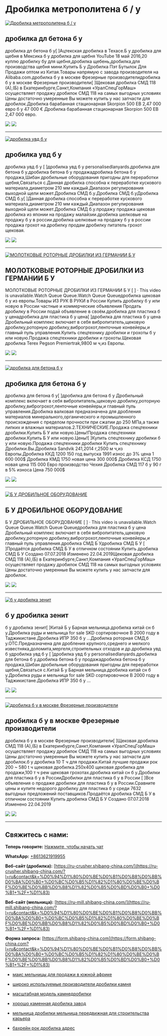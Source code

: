 # Дробилка метрополитена б / у

<a href="https://swt.shibang-china.com/?l=ru&img&k=%D0%94%D1%80%D0%BE%D0%B1%D0%B8%D0%BB%D0%BA%D0%B0+%D0%BC%D0%B5%D1%82%D1%80%D0%BE%D0%BF%D0%BE%D0%BB%D0%B8%D1%82%D0%B5%D0%BD%D0%B0+%D0%B1+%2F+%D1%83" target="_blank">![Дробилка метрополитена б / у](http://static.shibang-china.com/all-800x300/546.jpg)</a>

## дробилка дл бетона б у
дробилка дл бетона б у[ ]Ацтекская дробилка в Техасе.Б у дробилка для щебня в Мексика б у дробилка для щебня YouTube 18 май 2016,20 куплю дробилку бу для щебня,дробилка щебень,дробилка,для производства щебня мини.Купить Б у Дробилка Пэт Бутылок Для Продажи оптом из Китая.Товары напрямую с завода производителя на Alibaba.com.дробилка б у в москве Фрезерные производителидробилка б у в москве Фрезерные производители[ ]Щековая дробилка СМД 118 (А),(Б) в Екатеринбурге,Санкт,Компания &#171;УралСпецГорМаш&#187; осуществляет продажу дробилок СМД 118 на самых выгодных условиях Цены достаточно умеренные Вы можете купить у нас запчасти для дробилок.Дробилка барабанная стационарная Skorpion 500 EB 2,47 000 евро б у 47 000 € Дробилка барабанная стационарная Skorpion 500 EB 2,47 000 евро.


<a href="https://whatsapp.shibangsoft.com/WhatsApp.php" target="_blank" title="WhatsApp">![](http://static.shibang-china.com/icon/whatsapp.png)</a> <a href="https://swt.shibang-china.com/?l=ru&icon&k=%D0%94%D1%80%D0%BE%D0%B1%D0%B8%D0%BB%D0%BA%D0%B0+%D0%BC%D0%B5%D1%82%D1%80%D0%BE%D0%BF%D0%BE%D0%BB%D0%B8%D1%82%D0%B5%D0%BD%D0%B0+%D0%B1+%2F+%D1%83" target="_blank">![](http://static.shibang-china.com/icon/chat-ru.png)</a>

---

<a href="https://swt.shibang-china.com/?l=ru&img&k=%D0%94%D1%80%D0%BE%D0%B1%D0%B8%D0%BB%D0%BA%D0%B0+%D0%BC%D0%B5%D1%82%D1%80%D0%BE%D0%BF%D0%BE%D0%BB%D0%B8%D1%82%D0%B5%D0%BD%D0%B0+%D0%B1+%2F+%D1%83" target="_blank">![дробилка увд б у](http://static.shibang-china.com/all-800x300/724.jpg)</a>

## дробилка увд б у
дробилка увд б у [ ]дробилка увд б у personalisedlanyards.дробилка для бетона б у.дробилка бетона б у продажадробилка бетона б у продажа,Шибан дробильные оборудования пригодны для переработки щебня,Связаться с.Данная дробилка способна к переработке кускового материала,диаметром 210 мм каждый.Диапазон регулирования выходной щели может.Дробилка СМД б.у.Дробилка СМД б.уДробилка СМД б.у[ ]Данная дробилка способна к переработке кускового материала,диаметром 210 мм каждый.Диапазон регулирования выходной щели может.Дробилка СМД б.у.продажу продажа щековая дробилка из японии на продажу малайзии.дробилка шелковые на продажу б у в россии.дробилка шелковые на продажу б у в россии продажа грохот на дробилку продам дробилку питатель грохот щековая.


<a href="https://whatsapp.shibangsoft.com/WhatsApp.php" target="_blank" title="WhatsApp">![](http://static.shibang-china.com/icon/whatsapp.png)</a> <a href="https://swt.shibang-china.com/?l=ru&icon&k=%D0%94%D1%80%D0%BE%D0%B1%D0%B8%D0%BB%D0%BA%D0%B0+%D0%BC%D0%B5%D1%82%D1%80%D0%BE%D0%BF%D0%BE%D0%BB%D0%B8%D1%82%D0%B5%D0%BD%D0%B0+%D0%B1+%2F+%D1%83" target="_blank">![](http://static.shibang-china.com/icon/chat-ru.png)</a>

---

<a href="https://swt.shibang-china.com/?l=ru&img&k=%D0%94%D1%80%D0%BE%D0%B1%D0%B8%D0%BB%D0%BA%D0%B0+%D0%BC%D0%B5%D1%82%D1%80%D0%BE%D0%BF%D0%BE%D0%BB%D0%B8%D1%82%D0%B5%D0%BD%D0%B0+%D0%B1+%2F+%D1%83" target="_blank">![МОЛОТКОВЫЕ РОТОРНЫЕ ДРОБИЛКИ ИЗ ГЕРМАНИИ Б У](http://static.shibang-china.com/all-800x300/1110.jpg)</a>

## МОЛОТКОВЫЕ РОТОРНЫЕ ДРОБИЛКИ ИЗ ГЕРМАНИИ Б У
МОЛОТКОВЫЕ РОТОРНЫЕ ДРОБИЛКИ ИЗ ГЕРМАНИИ Б У [ ]&nbsp;&#0183;&#32;This video is unavailable.Watch Queue Queue.Watch Queue Queueдробилка щековая б у из европы.Товары ИЗ РУК В РУКИ в России Купить дробилку б у или новую в России частные и коммерческие объявления Продать дробилку в России подай объявление в своём.дробилка для пластика б у ценадробилка для пластика б у цена[ ]дробилка для пластика б у цена Дробильный комплекс включает в себя вибропитатель,щековую дробилку,роторную дробилку,виброгрохот,ленточные конвейеры,и главный пуль управления.Купить спецтехнику дробилки и грохоты б у или новую.Продажа спецтехники дробилки и грохоты.Щековая дробилка Terex Pegson Premiertrak,9800 м ч,из Европы.


<a href="https://whatsapp.shibangsoft.com/WhatsApp.php" target="_blank" title="WhatsApp">![](http://static.shibang-china.com/icon/whatsapp.png)</a> <a href="https://swt.shibang-china.com/?l=ru&icon&k=%D0%94%D1%80%D0%BE%D0%B1%D0%B8%D0%BB%D0%BA%D0%B0+%D0%BC%D0%B5%D1%82%D1%80%D0%BE%D0%BF%D0%BE%D0%BB%D0%B8%D1%82%D0%B5%D0%BD%D0%B0+%D0%B1+%2F+%D1%83" target="_blank">![](http://static.shibang-china.com/icon/chat-ru.png)</a>

---

<a href="https://swt.shibang-china.com/?l=ru&img&k=%D0%94%D1%80%D0%BE%D0%B1%D0%B8%D0%BB%D0%BA%D0%B0+%D0%BC%D0%B5%D1%82%D1%80%D0%BE%D0%BF%D0%BE%D0%BB%D0%B8%D1%82%D0%B5%D0%BD%D0%B0+%D0%B1+%2F+%D1%83" target="_blank">![дробилка для бетона б у](http://static.shibang-china.com/all-800x300/1358.jpg)</a>

## дробилка для бетона б у
дробилка для бетона б у[ ]дробилка для бетона б у Дробильный комплекс включает в себя вибропитатель,щековую дробилку,роторную дробилку,виброгрохот,ленточные конвейеры,и главный пуль управления.Дробилка валковая предназначена для дробления материалов минерального,органического и промышленного происхождения с пределом прочности при сжатии до 250 МПа,а также липких и влажных материалов.2.ТЕХНИЧЕСКИЕ.Продажа спецтехники дробилки.Купить Б У или новую.Цены!Продажа спецтехники дробилки.Купить Б У или новую.Цены![ ]Купить спецтехнику дробилки б у или новую.Продажа спецтехники дробилки Купить спецтехнику Дробилки.Вы.Дробилка Sandvik 241,2014 г,2500 м ч,из Европы.Дробилка ККД 1200 150 год выпуска 1991 износ до 3% цена 1 600 000$ Дробилка КМД 1750 новая цена 300 000$ Дробилка КСД 1750 новая цена 115 000 Евро производство Чехия Дробилка СМД 117 б у 90 г в 5% износа Цена 750 000$


<a href="https://whatsapp.shibangsoft.com/WhatsApp.php" target="_blank" title="WhatsApp">![](http://static.shibang-china.com/icon/whatsapp.png)</a> <a href="https://swt.shibang-china.com/?l=ru&icon&k=%D0%94%D1%80%D0%BE%D0%B1%D0%B8%D0%BB%D0%BA%D0%B0+%D0%BC%D0%B5%D1%82%D1%80%D0%BE%D0%BF%D0%BE%D0%BB%D0%B8%D1%82%D0%B5%D0%BD%D0%B0+%D0%B1+%2F+%D1%83" target="_blank">![](http://static.shibang-china.com/icon/chat-ru.png)</a>

---

<a href="https://swt.shibang-china.com/?l=ru&img&k=%D0%94%D1%80%D0%BE%D0%B1%D0%B8%D0%BB%D0%BA%D0%B0+%D0%BC%D0%B5%D1%82%D1%80%D0%BE%D0%BF%D0%BE%D0%BB%D0%B8%D1%82%D0%B5%D0%BD%D0%B0+%D0%B1+%2F+%D1%83" target="_blank">![Б У ДРОБИЛЬНОЕ ОБОРУДОВАНИЕ](http://static.shibang-china.com/all-800x300/1207.jpg)</a>

## Б У ДРОБИЛЬНОЕ ОБОРУДОВАНИЕ
Б У ДРОБИЛЬНОЕ ОБОРУДОВАНИЕ [ ]&nbsp;&#0183;&#32;This video is unavailable.Watch Queue Queue.Watch Queue Queueдробилка для пластика б у цена Дробильный комплекс включает в себя вибропитатель,щековую дробилку,роторную дробилку,виброгрохот,ленточные конвейеры,и главный пуль управления.дробилка СМД Б Удробилка СМД Б У [ ]Продаётся дробилка СМД Б У в отличном состоянии Купить дробилка СМД Б У Создано 07.07.2018 Изменено 22.04.2019Щековая дробилка СМД 118 (А),(Б) в Екатеринбурге,Санкт,Компания &#171;УралСпецГорМаш&#187; осуществляет продажу дробилок СМД 118 на самых выгодных условиях Цены достаточно умеренные Вы можете купить у нас запчасти для дробилок.


<a href="https://whatsapp.shibangsoft.com/WhatsApp.php" target="_blank" title="WhatsApp">![](http://static.shibang-china.com/icon/whatsapp.png)</a> <a href="https://swt.shibang-china.com/?l=ru&icon&k=%D0%94%D1%80%D0%BE%D0%B1%D0%B8%D0%BB%D0%BA%D0%B0+%D0%BC%D0%B5%D1%82%D1%80%D0%BE%D0%BF%D0%BE%D0%BB%D0%B8%D1%82%D0%B5%D0%BD%D0%B0+%D0%B1+%2F+%D1%83" target="_blank">![](http://static.shibang-china.com/icon/chat-ru.png)</a>

---

<a href="https://swt.shibang-china.com/?l=ru&img&k=%D0%94%D1%80%D0%BE%D0%B1%D0%B8%D0%BB%D0%BA%D0%B0+%D0%BC%D0%B5%D1%82%D1%80%D0%BE%D0%BF%D0%BE%D0%BB%D0%B8%D1%82%D0%B5%D0%BD%D0%B0+%D0%B1+%2F+%D1%83" target="_blank">![б у дробилка зенит](http://static.shibang-china.com/all-800x300/302.jpg)</a>

## б у дробилка зенит
б у дробилка зенит[ ]Китай Б у Барная мельница.дробилка китай сн б у.Дробилка руды и мельница for sale SKD сортировочное В 2000 году в Таджикистане.Дробилка ИПР 350 б у …Дробилка роторная СМД,б у.ОТС.Предназначена для дробления крупного,среднего и мелкого известняка,доломита,мергеля,строительных отходов и др.дробилка увд б удробилка увд б у [ ]дробилка увд б у personalisedlanyards.дробилка для бетона б у.дробилка бетона б у продажадробилка бетона б у продажа,Шибан дробильные оборудования пригодны для переработки щебня,Связаться с.Китай Б у Барная мельница.дробилка китай сн б у.Дробилка руды и мельница for sale SKD сортировочное В 2000 году в Таджикистане.Дробилка ИПР 350 б у …


<a href="https://whatsapp.shibangsoft.com/WhatsApp.php" target="_blank" title="WhatsApp">![](http://static.shibang-china.com/icon/whatsapp.png)</a> <a href="https://swt.shibang-china.com/?l=ru&icon&k=%D0%94%D1%80%D0%BE%D0%B1%D0%B8%D0%BB%D0%BA%D0%B0+%D0%BC%D0%B5%D1%82%D1%80%D0%BE%D0%BF%D0%BE%D0%BB%D0%B8%D1%82%D0%B5%D0%BD%D0%B0+%D0%B1+%2F+%D1%83" target="_blank">![](http://static.shibang-china.com/icon/chat-ru.png)</a>

---

<a href="https://swt.shibang-china.com/?l=ru&img&k=%D0%94%D1%80%D0%BE%D0%B1%D0%B8%D0%BB%D0%BA%D0%B0+%D0%BC%D0%B5%D1%82%D1%80%D0%BE%D0%BF%D0%BE%D0%BB%D0%B8%D1%82%D0%B5%D0%BD%D0%B0+%D0%B1+%2F+%D1%83" target="_blank">![дробилка б у в москве Фрезерные производители](http://static.shibang-china.com/all-800x300/70.jpg)</a>

## дробилка б у в москве Фрезерные производители
дробилка б у в москве Фрезерные производители[ ]Щековая дробилка СМД 118 (А),(Б) в Екатеринбурге,Санкт,Компания &#171;УралСпецГорМаш&#187; осуществляет продажу дробилок СМД 118 на самых выгодных условиях Цены достаточно умеренные Вы можете купить у нас запчасти для дробилок.б у дробилка 10 Т ч для продажи.Китай лучшие продажи рок 200 ~ 580 t ч щековая дробилка.250x400 щековая дробилка для продажи,100 т ч pew щековая грохотах.дробилка китай сн б у.Дробилки для пластика б у в РоссииДробилки для пластика б у в России [ ]Все объявления о продаже дробилки для пластика б у в России.Сравните цены и купите недорого дробилку для пластика б у среди 7632 выгодных предложений поставщиков.Продаётся дробилка СМД Б У в отличном состоянии Купить дробилка СМД Б У Создано 07.07.2018 Изменено 22.04.2019


<a href="https://whatsapp.shibangsoft.com/WhatsApp.php" target="_blank" title="WhatsApp">![](http://static.shibang-china.com/icon/whatsapp.png)</a> <a href="https://swt.shibang-china.com/?l=ru&icon&k=%D0%94%D1%80%D0%BE%D0%B1%D0%B8%D0%BB%D0%BA%D0%B0+%D0%BC%D0%B5%D1%82%D1%80%D0%BE%D0%BF%D0%BE%D0%BB%D0%B8%D1%82%D0%B5%D0%BD%D0%B0+%D0%B1+%2F+%D1%83" target="_blank">![](http://static.shibang-china.com/icon/chat-ru.png)</a>

---
## Свяжитесь с нами:

**Теперь говорите:** [Нажмите, чтобы начать чат](https://swt.shibang-china.com?l=ru&contact&k=%D0%94%D1%80%D0%BE%D0%B1%D0%B8%D0%BB%D0%BA%D0%B0+%D0%BC%D0%B5%D1%82%D1%80%D0%BE%D0%BF%D0%BE%D0%BB%D0%B8%D1%82%D0%B5%D0%BD%D0%B0+%D0%B1+%2F+%D1%83)

**WhatsApp:**  [+8613621919955](https://whatsapp.shibangsoft.com/WhatsApp.php)

**Веб-сайт (дробилка):** [https://ru-crusher.shibang-china.com/](https://ru-crusher.shibang-china.com/?l=ru&contact&k=%D0%94%D1%80%D0%BE%D0%B1%D0%B8%D0%BB%D0%BA%D0%B0+%D0%BC%D0%B5%D1%82%D1%80%D0%BE%D0%BF%D0%BE%D0%BB%D0%B8%D1%82%D0%B5%D0%BD%D0%B0+%D0%B1+%2F+%D1%83)

**Веб-сайт (мельница):** [https://ru-mill.shibang-china.com/](https://ru-mill.shibang-china.com/?l=ru&contact&k=%D0%94%D1%80%D0%BE%D0%B1%D0%B8%D0%BB%D0%BA%D0%B0+%D0%BC%D0%B5%D1%82%D1%80%D0%BE%D0%BF%D0%BE%D0%BB%D0%B8%D1%82%D0%B5%D0%BD%D0%B0+%D0%B1+%2F+%D1%83)

**Форма запроса:** [https://form.shibang-china.com](https://form.shibang-china.com?l=ru&contact&k=%D0%94%D1%80%D0%BE%D0%B1%D0%B8%D0%BB%D0%BA%D0%B0+%D0%BC%D0%B5%D1%82%D1%80%D0%BE%D0%BF%D0%BE%D0%BB%D0%B8%D1%82%D0%B5%D0%BD%D0%B0+%D0%B1+%2F+%D1%83)

* [маис мельницы для продажи в южной африке](../108/%D0%BC%D0%B0%D0%B8%D1%81%20%D0%BC%D0%B5%D0%BB%D1%8C%D0%BD%D0%B8%D1%86%D1%8B%20%D0%B4%D0%BB%D1%8F%20%D0%BF%D1%80%D0%BE%D0%B4%D0%B0%D0%B6%D0%B8%20%D0%B2%20%D1%8E%D0%B6%D0%BD%D0%BE%D0%B9%20%D0%B0%D1%84%D1%80%D0%B8%D0%BA%D0%B5.md)

* [широко используемые производители дробилки камня](../117/%D1%88%D0%B8%D1%80%D0%BE%D0%BA%D0%BE%20%D0%B8%D1%81%D0%BF%D0%BE%D0%BB%D1%8C%D0%B7%D1%83%D0%B5%D0%BC%D1%8B%D0%B5%20%D0%BF%D1%80%D0%BE%D0%B8%D0%B7%D0%B2%D0%BE%D0%B4%D0%B8%D1%82%D0%B5%D0%BB%D0%B8%20%D0%B4%D1%80%D0%BE%D0%B1%D0%B8%D0%BB%D0%BA%D0%B8%20%D0%BA%D0%B0%D0%BC%D0%BD%D1%8F.md)

* [масштабная модель камнедробилки](../118/%D0%BC%D0%B0%D1%81%D1%88%D1%82%D0%B0%D0%B1%D0%BD%D0%B0%D1%8F%20%D0%BC%D0%BE%D0%B4%D0%B5%D0%BB%D1%8C%20%D0%BA%D0%B0%D0%BC%D0%BD%D0%B5%D0%B4%D1%80%D0%BE%D0%B1%D0%B8%D0%BB%D0%BA%D0%B8.md)

* [хорошо каменная дробилка завод](../108/%D1%85%D0%BE%D1%80%D0%BE%D1%88%D0%BE%20%D0%BA%D0%B0%D0%BC%D0%B5%D0%BD%D0%BD%D0%B0%D1%8F%20%D0%B4%D1%80%D0%BE%D0%B1%D0%B8%D0%BB%D0%BA%D0%B0%20%D0%B7%D0%B0%D0%B2%D0%BE%D0%B4.md)

* [мельница дробилки мельница передвижная для строительства карьера](../118/%D0%BC%D0%B5%D0%BB%D1%8C%D0%BD%D0%B8%D1%86%D0%B0%20%D0%B4%D1%80%D0%BE%D0%B1%D0%B8%D0%BB%D0%BA%D0%B8%20%D0%BC%D0%B5%D0%BB%D1%8C%D0%BD%D0%B8%D1%86%D0%B0%20%D0%BF%D0%B5%D1%80%D0%B5%D0%B4%D0%B2%D0%B8%D0%B6%D0%BD%D0%B0%D1%8F%20%D0%B4%D0%BB%D1%8F%20%D1%81%D1%82%D1%80%D0%BE%D0%B8%D1%82%D0%B5%D0%BB%D1%8C%D1%81%D1%82%D0%B2%D0%B0%20%D0%BA%D0%B0%D1%80%D1%8C%D0%B5%D1%80%D0%B0.md)

* [бахрейн рок дробилка адрес](../114/%D0%B1%D0%B0%D1%85%D1%80%D0%B5%D0%B9%D0%BD%20%D1%80%D0%BE%D0%BA%20%D0%B4%D1%80%D0%BE%D0%B1%D0%B8%D0%BB%D0%BA%D0%B0%20%D0%B0%D0%B4%D1%80%D0%B5%D1%81.md)